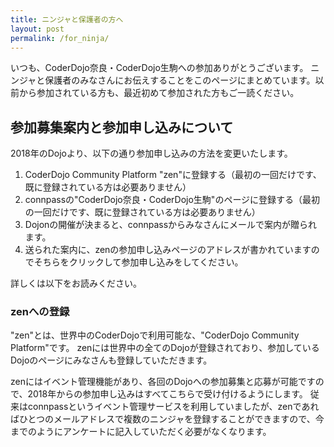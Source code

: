 ```yaml
---
title: ニンジャと保護者の方へ
layout: post
permalink: /for_ninja/
---
```

いつも、CoderDojo奈良・CoderDojo生駒への参加ありがとうございます。  ニンジャと保護者のみなさんにお伝えすることをこのページにまとめています。以前から参加されている方も、最近初めて参加された方もご一読ください。

## 参加募集案内と参加申し込みについて
2018年のDojoより、以下の通り参加申し込みの方法を変更いたします。

1. CoderDojo Community Platform "zen"に登録する（最初の一回だけです、既に登録されている方は必要ありません）
1. connpassの"CoderDojo奈良・CoderDojo生駒"のページに登録する（最初の一回だけです、既に登録されている方は必要ありません）
1. Dojonの開催が決まると、connpassからみなさんにメールで案内が贈られます。
1. 送られた案内に、zenの参加申し込みページのアドレスが書かれていますのでそちらをクリックして参加申し込みをしてください。

詳しくは以下をお読みください。

### zenへの登録
"zen"とは、世界中のCoderDojoで利用可能な、"CoderDojo Community Platform"です。
zenには世界中の全てのDojoが登録されており、参加しているDojoのページにみなさんも登録していただきます。

zenにはイベント管理機能があり、各回のDojoへの参加募集と応募が可能ですので、2018年からの参加申し込みはすべてこちらで受け付けるようにします。
従来はconnpassというイベント管理サービスを利用していましたが、zenであればひとつのメールアドレスで複数のニンジャを登録することができますので、今までのようにアンケートに記入していただく必要がなくなります。

登録は各Dojoごとに必要となりますので、みなさんが参加される方のDojo（両方参加される場合は両方のDojo）に登録をお願いします。

- [CoderDojo奈良への登録はこちら](https://zen.coderdojo.com/dojos/jp/nara-nara-prefecture/nara-nara)
- [CoderDojo生駒への登録はこちら](https://zen.coderdojo.com/dojos/jp/ikoma-nara-prefecture/ikoma-nara)

上記のページにアクセスすると、"Join Dojo"というボタンが表示されますので、ボタンを押して登録画面に進んでください。まだ日本語翻訳が不十分なところがあり、英語混じりな日本語になっていますが、特に難しいところはないと思います。

登録時に英語のメールが届きますが、難しいものではありませんので[Google翻訳](https://translate.google.com/?hl=ja)などを使って、挑戦してみてください。
英語のメールについては、現在翻訳を進めていますので、近いうちにすべて日本語に置き換わる予定です。

### connpassへの登録
先に書いた通り、Dojoの参加募集と参加申し込みはzenを利用します。
しかし、zenでは機能的に不十分な面もあるため、当面は従来通りconnpassも併用していきます。
開催の案内は従来通りconnpassから送られてきて、connpassに記載のアドレスから参加申し込みしていただく形になります。

- [CoderDojo奈良・CoderDojo生駒@connpass](https://coderdojo-nara-ikoma.connpass.com/)

## CoderDojo奈良・CoderDojo生駒所蔵の書籍利用について 
CoderDojo奈良・CoderDojo生駒では、所蔵している書籍の貸し出しを行なっています。
詳しくは、[こちら](/Library)の説明をお読みの上、ご利用ください。書籍の貸し出しについては、保護者の方も利用可能です。

## オンライン学習サービス"Progate"の利用について
オンライン学習サービス"[Progate](https://prog-8.com/)"さんのご厚意により、有料のコースのうち「HTML/CSS」コースと「JavaScript」コースの全てをCoderDojo奈良・CoderDojo生駒のニンジャ、保護者、メンターのみなさんで使わせていただけることになりました。

"Progate"は、インターネットに接続できる環境ならどこででもプログラミングやwebに関する学ぶことができるサービスで、内容もStep by Stepで少しずつ進めていく内容になっていますので、初心者でも独学が可能です。

自宅では"Progate"で知識を身につけて、わからないところはDojoでメンターさんに質問する、というやり方も可能です。

こちらのサービスを利用して、webについて学習したい方は、[coderdojo.nara@gmail.com](mailto:coderdojo.nara@gmail.com)までご連絡ください。折り返し登録用のURLをお送りします。

